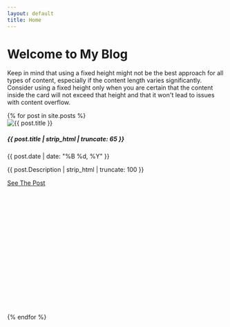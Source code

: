 ```yaml
---
layout: default
title: Home
---
```


<h1>Welcome to My Blog</h1>

<p>Keep in mind that using a fixed height might not be the best approach for all types of content, especially if the content length varies significantly. Consider using a fixed height only when you are certain that the content inside the card will not exceed that height and that it won't lead to issues with content overflow.</p>
<!-- Card  -->
<div class="row">
{% for post in site.posts %}
  <div class="col-sm-4 mb-3 mb-sm-0">
    <div class="card border-info mb-3">
      <div class="card-body" style="height: 450px;"> 
      <!-- Adjust the height as needed -->
      <img src="{{ post.image | relative_url }}" class="card-img-top" style="width: 100 height: 100px;" alt="{{ post.title }}">
        <h5 class="card-title">{{ post.title | strip_html | truncate: 65 }}</h5>
        <p class="card-text"><span class="badge text-bg-info">{{ post.date | date: "%B %d, %Y" }}</span></p>
        <p class="card-text">{{ post.Description | strip_html | truncate: 100 }}</p>
        <a href="{{ post.url | relative_url }}" class="btn btn-info">See The Post</a>
      </div>
    </div>
  </div>
    {% endfor %}
</div>